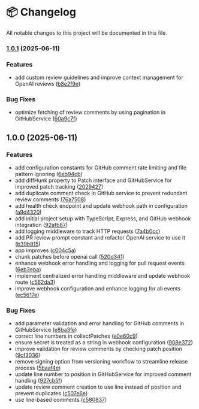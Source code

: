 # 📦 Changelog

All notable changes to this project will be documented in this file.
### [1.0.1](https://github.com/nacorga/ai-pr-reviewer/compare/v1.0.0...v1.0.1) (2025-06-11)


### Features

* add custom review guidelines and improve context management for OpenAI reviews ([b8e2f9e](https://github.com/nacorga/ai-pr-reviewer/commit/b8e2f9ee38074b149e943df695844b1228b03507))


### Bug Fixes

* optimize fetching of review comments by using pagination in GitHubService ([60a9c7f](https://github.com/nacorga/ai-pr-reviewer/commit/60a9c7fa5a5ab98556af58da213a4f4a4d258cd6))

## 1.0.0 (2025-06-11)


### Features

* add configuration constants for GitHub comment rate limiting and file pattern ignoring ([6eb94cb](https://github.com/nacorga/ai-pr-reviewer/commit/6eb94cb01910549693f01e2df3e34abe1ce9a15f))
* add diffHunk property to Patch interface and GitHubService for improved patch tracking ([2029427](https://github.com/nacorga/ai-pr-reviewer/commit/2029427f33df365c9080885e528752f45acf21b3))
* add duplicate comment check in GitHub service to prevent redundant review comments ([76a7508](https://github.com/nacorga/ai-pr-reviewer/commit/76a75081fbc3d2adc8da4935defaa9d468f46e2a))
* add health check endpoint and update webhook path in configuration ([a9d4320](https://github.com/nacorga/ai-pr-reviewer/commit/a9d4320c2fae9b62bcd23b8555767427d4011291))
* add initial project setup with TypeScript, Express, and GitHub webhook integration ([92afb87](https://github.com/nacorga/ai-pr-reviewer/commit/92afb87b7b65fe523ba404efcf8dee162513a3e3))
* add logging middleware to track HTTP requests ([7a4b0cc](https://github.com/nacorga/ai-pr-reviewer/commit/7a4b0ccc94009d2382fdf98df7b77e150ba2a88a))
* add PR review prompt constant and refactor OpenAI service to use it ([b39b815](https://github.com/nacorga/ai-pr-reviewer/commit/b39b81589f363618771ccaab4cd3cb56b9459755))
* app improves ([c004c5a](https://github.com/nacorga/ai-pr-reviewer/commit/c004c5a723a034d0a019ad6b4672d79cc278ac57))
* chunk patches before openai call ([520d341](https://github.com/nacorga/ai-pr-reviewer/commit/520d341968104b28c0e1e99c99b41564c8b8e92b))
* enhance webhook error handling and logging for pull request events ([6eb3eba](https://github.com/nacorga/ai-pr-reviewer/commit/6eb3eba0f9985bbc63363e04534c6aba114830cb))
* implement centralized error handling middleware and update webhook route ([c562da3](https://github.com/nacorga/ai-pr-reviewer/commit/c562da3f641d6feb390dcca57819add0c1f1628a))
* improve webhook configuration and enhance logging for all events ([ec5617e](https://github.com/nacorga/ai-pr-reviewer/commit/ec5617e4b5f2c60419edb71df584261cc36cfb83))


### Bug Fixes

* add parameter validation and error handling for GitHub comments in GitHubService ([e8ba3fe](https://github.com/nacorga/ai-pr-reviewer/commit/e8ba3fe812d7f08a6127b17630902d6f1513b4ed))
* correct line numbers in collectPatches ([e0e60c9](https://github.com/nacorga/ai-pr-reviewer/commit/e0e60c9c0893c2038654d9e53d43bde3435ec98f))
* ensure secret is treated as a string in webhook configuration ([908e372](https://github.com/nacorga/ai-pr-reviewer/commit/908e372b674f0b73c4fc287c46927ec3ee4abd38))
* improve validation for review comments by checking patch position ([9cf3036](https://github.com/nacorga/ai-pr-reviewer/commit/9cf30369d5fd59230373c160fdf6931a3725cc5c))
* remove signing option from versioning workflow to streamline release process ([5baaf4e](https://github.com/nacorga/ai-pr-reviewer/commit/5baaf4ebc7b18a9d98b8df6f1276d51c77ff6042))
* update line number to position in GitHubService for improved comment handling ([927cb5f](https://github.com/nacorga/ai-pr-reviewer/commit/927cb5fda978475eb53a3d7581a8de1f4689239c))
* update review comment creation to use line instead of position and prevent duplicates ([c507e6e](https://github.com/nacorga/ai-pr-reviewer/commit/c507e6e52cc343ca512b1d1d25c5541f61af1b4a))
* use line-based comments ([c580837](https://github.com/nacorga/ai-pr-reviewer/commit/c580837f6eb3b15456a17c4f3096c4777461fb3d))
